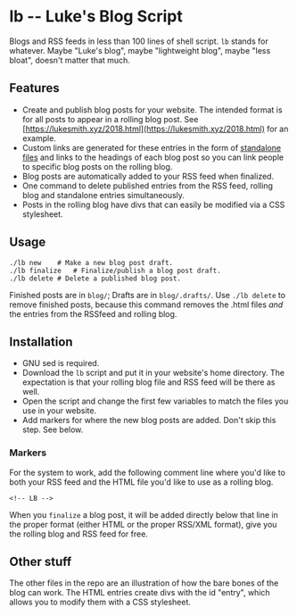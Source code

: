 # lb -- Luke's Blog Script

Blogs and RSS feeds in less than 100 lines of shell script.  `lb` stands for whatever. Maybe "Luke's blog", maybe "lightweight blog", maybe "less bloat", doesn't matter that much.

## Features

+ Create and publish blog posts for your website. The intended format is for all posts to appear in a rolling blog post. See [https://lukesmith.xyz/2018.html](https://lukesmith.xyz/2018.html) for an example.
+ Custom links are generated for these entries in the form of [standalone files](https://lukesmith.xyz/blog/) and links to the headings of each blog post so you can link people to specific blog posts on the rolling blog.
+ Blog posts are automatically added to your RSS feed when finalized.
+ One command to delete published entries from the RSS feed, rolling blog and standalone entries simultaneously.
+ Posts in the rolling blog have divs that can easily be modified via a CSS stylesheet.

## Usage

```
./lb new	# Make a new blog post draft.
./lb finalize	# Finalize/publish a blog post draft.
./lb delete	# Delete a published blog post.
```

Finished posts are in `blog/`; Drafts are in `blog/.drafts/`. Use `./lb delete` to remove finished posts, because this command removes the .html files *and* the entries from the RSSfeed and rolling blog.

## Installation

+ GNU sed is required.
+ Download the `lb` script and put it in your website's home directory. The expectation is that your rolling blog file and RSS feed will be there as well.
+ Open the script and change the first few variables to match the files you use in your website.
+ Add markers for where the new blog posts are added. Don't skip this step. See below.

### Markers

For the system to work, add the following comment line where you'd like to both your RSS feed and the HTML file you'd like to use as a rolling blog.

```
<!-- LB -->
```

When you `finalize` a blog post, it will be added directly below that line in the proper format (either HTML or the proper RSS/XML format), give you the rolling blog and RSS feed for free.

## Other stuff

The other files in the repo are an illustration of how the bare bones of the blog can work. The HTML entries create divs with the id "entry", which allows you to modify them with a CSS stylesheet.
